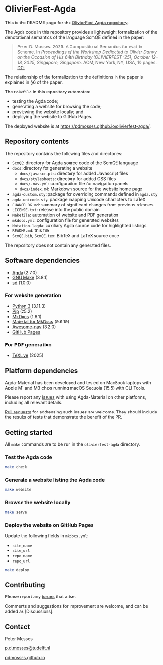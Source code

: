# OlivierFest-Agda

This is the README page for the [OlivierFest-Agda repository].

The Agda code in this repository provides a lightweight formalization of the
denotational semantics of the language ScmQE defined in the paper:

> Peter D. Mosses. 2025. A Compositional Semantics for `eval` in Scheme.
> In *Proceedings of the Workshop Dedicated to Olivier Danvy*
> *on the Occasion of His 64th Birthday (OLIVIERFEST ’25),*
> *October 12–18, 2025, Singapore, Singapore.*
> ACM, New York, NY, USA, 10 pages. [DOI](https://doi.org/10.1145/3759427.3760369)

The relationship of the formalization to the definitions in the paper is explained
in §6 of the paper.

The `Makefile` in this repository automates:

- testing the Agda code;
- generating a website for browsing the code;
- previewing the website locally; and
- deploying the website to GitHub Pages.

The deployed website is at https://pdmosses.github.io/olivierfest-agda/.

## Repository contents

The repository contains the following files and directories:

- `ScmQE`: directory for Agda source code of the ScmQE language
- `docs`: directory for generating a website
    - `docs/javascripts`: directory for added Javascript files
    - `docs/stylesheets`: directory for added CSS files
    - `docs/.nav.yml`: configuration file for navigation panels
    - `docs/index.md`: Markdown source for the website home page
- `agda-custom.sty`: package for overriding commands defined in `agda.sty`
- `agda-unicode.sty`: package mapping Unicode characters to LaTeX
- `CHANGELOG.md`: summary of significant changes from previous releases.
- `LICENSE.txt`: release into the public domain
- `Makefile`: automation of website and PDF generation
- `mkdocs.yml`: configuration file for generated websites
- `Notation.lagda`: auxiliary Agda source code for highlighted listings
- `README.md`: this file
- `ScmQE.bib`, `ScmQE.tex`: BibTeX and LaTeX source code

The repository does not contain any generated files.

## Software dependencies

- [Agda] (2.7.0)
- [GNU Make] (3.8.1)
- [sd] (1.0.0)

### For website generation

- [Python 3] (3.11.3)
- [Pip] (25.2)
- [MkDocs] (1.6.1)
- [Material for MkDocs] (9.6.19)
- [Awesome-nav] (3.2.0)
- [GitHub Pages]

### For PDF generation

- [TeXLive] (2025)

## Platform dependencies

Agda-Material has been developed and tested on MacBook laptops
with Apple M1 and M3 chips running macOS Sequoia (15.5) with CLI Tools.

Please report any [issues] with using Agda-Material on other platforms,
including all relevant details.

[Pull requests] for addressing such issues are welcome. They should include the
results of tests that demonstrate the benefit of the PR.

## Getting started

All `make` commands are to be run in the `olivierfest-agda` directory.

### Test the Agda code

```sh
make check
```

### Generate a website listing the Agda code

```sh
make website
```

### Browse the website locally

```sh
make serve
```

### Deploy the website on GitHub Pages

Update the following fields in `mkdocs.yml`:

- `site_name`
- `site_url`
- `repo_name`
- `repo_url`

```sh
make deploy
```

## Contributing

Please report any [issues] that arise.

Comments and suggestions for improvement are welcome, and can be added as [Discussions].

## Contact

Peter Mosses

[p.d.mosses@tudelft.nl](mailto:p.d.mosses@tudelft.nl)

[pdmosses.github.io](https://pdmosses.github.io)


[OlivierFest-Agda repository]: https://github.com/pdmosses/olivierfest-agda/
[Issues]: https://github.com/pdmosses/olivierfest-agda/issues
[Pull requests]: https://github.com/pdmosses/olivierfest-agda/pulls
[Home page]: index.md
[Agda]: https://agda.readthedocs.io/en/stable/getting-started/index.html
[GNU Make]: https://www.gnu.org/software/make/manual/make.html
[sd]: https://github.com/chmln/sd/
[Python 3]: https://www.python.org/downloads/
[Pip]: https://pypi.org/project/pip/
[MkDocs]: https://www.mkdocs.org/getting-started/
[Material for MkDocs]: https://squidfunk.github.io/mkdocs-material/getting-started/
[Awesome-nav]: https://lukasgeiter.github.io/mkdocs-awesome-nav/
[GitHub Pages]: https://pages.github.com
[TeXLive]: https://www.tug.org/texlive/